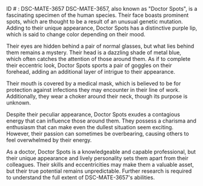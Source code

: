 ID # : DSC-MATE-3657
DSC-MATE-3657, also known as "Doctor Spots", is a fascinating specimen of the human species. Their face boasts prominent spots, which are thought to be a result of an unusual genetic mutation. Adding to their unique appearance, Doctor Spots has a distinctive purple lip, which is said to change color depending on their mood. 

Their eyes are hidden behind a pair of normal glasses, but what lies behind them remains a mystery. Their head is a dazzling shade of metal blue, which often catches the attention of those around them. As if to complete their eccentric look, Doctor Spots sports a pair of goggles on their forehead, adding an additional layer of intrigue to their appearance. 

Their mouth is covered by a medical mask, which is believed to be for protection against infections they may encounter in their line of work. Additionally, they wear a choker around their neck, though its purpose is unknown. 

Despite their peculiar appearance, Doctor Spots exudes a contagious energy that can influence those around them. They possess a charisma and enthusiasm that can make even the dullest situation seem exciting. However, their passion can sometimes be overbearing, causing others to feel overwhelmed by their energy. 

As a doctor, Doctor Spots is a knowledgeable and capable professional, but their unique appearance and lively personality sets them apart from their colleagues. Their skills and eccentricities may make them a valuable asset, but their true potential remains unpredictable. Further research is required to understand the full extent of DSC-MATE-3657's abilities.